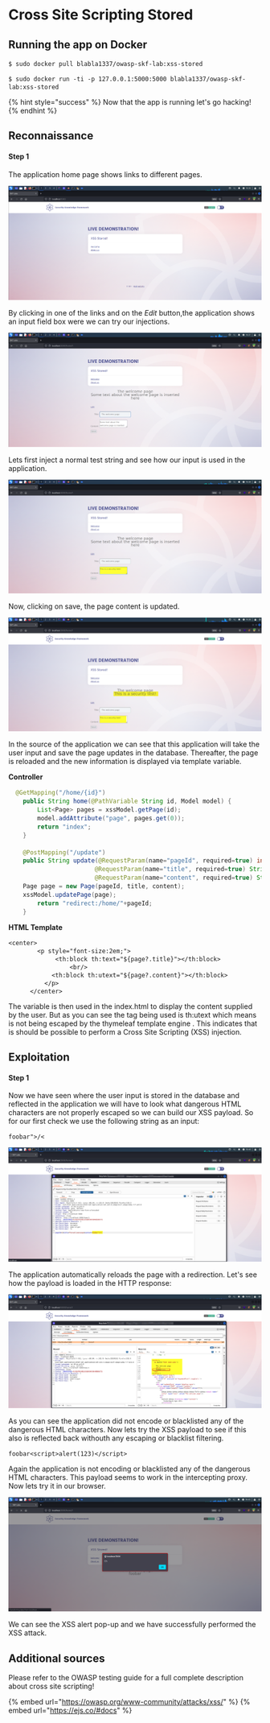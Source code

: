 # Cross Site Scripting Stored

## Running the app on Docker

```
$ sudo docker pull blabla1337/owasp-skf-lab:xss-stored
```

```
$ sudo docker run -ti -p 127.0.0.1:5000:5000 blabla1337/owasp-skf-lab:xss-stored
```

{% hint style="success" %}
Now that the app is running let's go hacking!
{% endhint %}

## Reconnaissance

#### Step 1

The application home page shows links to different pages.

![](https://raw.githubusercontent.com/blabla1337/skf-labs/master/.gitbook/assets/java/XSS-Stored/1.png)

By clicking in one of the links and on the _Edit_ button,the application shows an input field box were we can try our injections.

![](https://raw.githubusercontent.com/blabla1337/skf-labs/master/.gitbook/assets/java/XSS-Stored/2.png)

Lets first inject a normal test string and see how our input is used in the application.

![](https://raw.githubusercontent.com/blabla1337/skf-labs/master/.gitbook/assets/java/XSS-Stored/3.png)

Now, clicking on save, the page content is updated.

![](https://raw.githubusercontent.com/blabla1337/skf-labs/master/.gitbook/assets/java/XSS-Stored/4.png)

In the source of the application we can see that this application will take the user input and save the page updates in the database. Thereafter, the page is reloaded and the new information is displayed via template variable.

**Controller**

```java
  @GetMapping("/home/{id}")
    public String home(@PathVariable String id, Model model) {
        List<Page> pages = xssModel.getPage(id);
        model.addAttribute("page", pages.get(0));
        return "index";
    }

    @PostMapping("/update")
	public String update(@RequestParam(name="pageId", required=true) int pageId,
                        @RequestParam(name="title", required=true) String title,
                        @RequestParam(name="content", required=true) String content) {
    Page page = new Page(pageId, title, content);
    xssModel.updatePage(page);
        return "redirect:/home/"+pageId;
    }
```

**HTML Template**

```markup
<center>
        <p style="font-size:2em;">
			 <th:block th:text="${page?.title}"></th:block>
		    	 <br/>
	 		<th:block th:utext="${page?.content}"></th:block>
		  </p>
      </center>
```

The variable is then used in the index.html to display the content supplied by the user. But as you can see the tag being used is th:utext which means is not being escaped by the thymeleaf template engine . This indicates that is should be possible to perform a Cross Site Scripting \(XSS\) injection.

## Exploitation

#### Step 1

Now we have seen where the user input is stored in the database and reflected in the application we will have to look what dangerous HTML characters are not properly escaped so we can build our XSS payload. So for our first check we use the following string as an input:

```text
foobar">/<
```

![](https://raw.githubusercontent.com/blabla1337/skf-labs/master/.gitbook/assets/java/XSS-Stored/5.png)

The application automatically reloads the page with a redirection. Let's see how the payload is loaded in the HTTP response:

![](https://raw.githubusercontent.com/blabla1337/skf-labs/master/.gitbook/assets/java/XSS-Stored/6.png)

As you can see the application did not encode or blacklisted any of the dangerous HTML characters. Now lets try the XSS payload to see if this also is reflected back withouth any escaping or blacklist filtering.

```text
foobar<script>alert(123)</script>
```

Again the application is not encoding or blacklisted any of the dangerous HTML characters. This payload seems to work in the intercepting proxy. Now lets try it in our browser.

![](https://raw.githubusercontent.com/blabla1337/skf-labs/master/.gitbook/assets/java/XSS-Stored/7.png)

We can see the XSS alert pop-up and we have successfully performed the XSS attack.

## Additional sources

Please refer to the OWASP testing guide for a full complete description about cross site scripting!

{% embed url="https://owasp.org/www-community/attacks/xss/" %}
{% embed url="https://ejs.co/#docs" %}
